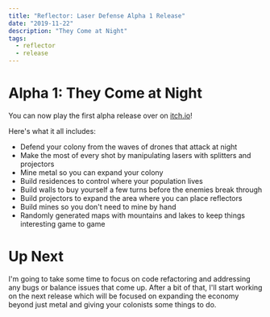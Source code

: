 ```yaml
---
title: "Reflector: Laser Defense Alpha 1 Release"
date: "2019-11-22"
description: "They Come at Night"
tags:
  - reflector
  - release
---
```


# Alpha 1: They Come at Night

You can now play the first alpha release over on <a href="https://oatmealproblem.itch.io/reflector" target="_blank" rel="noopener noreferrer">itch.io</a>!

Here's what it all includes:

- Defend your colony from the waves of drones that attack at night
- Make the most of every shot by manipulating lasers with splitters and projectors
- Mine metal so you can expand your colony
- Build residences to control where your population lives
- Build walls to buy yourself a few turns before the enemies break through
- Build projectors to expand the area where you can place reflectors
- Build mines so you don't need to mine by hand
- Randomly generated maps with mountains and lakes to keep things interesting game to game

# Up Next

I'm going to take some time to focus on code refactoring and addressing any bugs or balance issues that come up. After a bit of that, I'll start working on the next release which will be focused on expanding the economy beyond just metal and giving your colonists some things to do.
